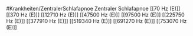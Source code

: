#Krankheiten/ZentralerSchlafapnoe
Zentraler Schlafapnoe
[[70 Hz (E)]]
[[370 Hz (E)]]
[[12710 Hz (E)]]
[[47500 Hz (E)]]
[[97500 Hz (E)]]
[[225750 Hz (E)]]
[[377910 Hz (E)]]
[[519340 Hz (E)]]
[[691270 Hz (E)]]
[[753070 Hz (E)]]